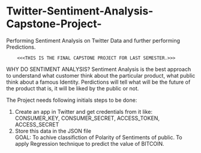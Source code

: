# Twitter-Sentiment-Analysis-Capstone-Project-
Performing Sentiment Analysis on Twitter Data and further performing Predictions.

        <<<THIS IS THE FINAL CAPSTONE PROJECT FOR LAST SEMESTER.>>>
WHY DO SENTIMENT ANALYSIS?
Sentiment Analysis is the best approach to understand what customer think about the particular product, what public think about a famous Identity. Perdictions will tell what will be the future of the product that is, it will be liked by the public or not.


The Project needs following initials steps to be done:
1) Create an app in Twitter and get credentials from it like:
CONSUMER_KEY, CONSUMER_SECRET, ACCESS_TOKEN, ACCESS_SECRET 
2) Store this data in the JSON file   
GOAL:
To achive classifiction of Polarity of Sentiments of public.
To apply Regression technique to predict the value of BITCOIN.
